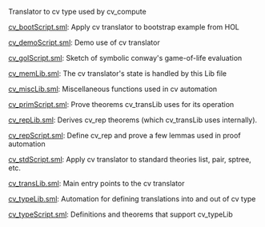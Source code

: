 Translator to cv type used by cv_compute

[cv_bootScript.sml](cv_bootScript.sml):
Apply cv translator to bootstrap example from HOL

[cv_demoScript.sml](cv_demoScript.sml):
Demo use of cv translator

[cv_golScript.sml](cv_golScript.sml):
Sketch of symbolic conway's game-of-life evaluation

[cv_memLib.sml](cv_memLib.sml):
The cv translator's state is handled by this Lib file

[cv_miscLib.sml](cv_miscLib.sml):
Miscellaneous functions used in cv automation

[cv_primScript.sml](cv_primScript.sml):
Prove theorems cv_transLib uses for its operation

[cv_repLib.sml](cv_repLib.sml):
Derives cv_rep theorems (which cv_transLib uses internally).

[cv_repScript.sml](cv_repScript.sml):
Define cv_rep and prove a few lemmas used in proof automation

[cv_stdScript.sml](cv_stdScript.sml):
Apply cv translator to standard theories list, pair, sptree, etc.

[cv_transLib.sml](cv_transLib.sml):
Main entry points to the cv translator

[cv_typeLib.sml](cv_typeLib.sml):
Automation for defining translations into and out of cv type

[cv_typeScript.sml](cv_typeScript.sml):
Definitions and theorems that support cv_typeLib
